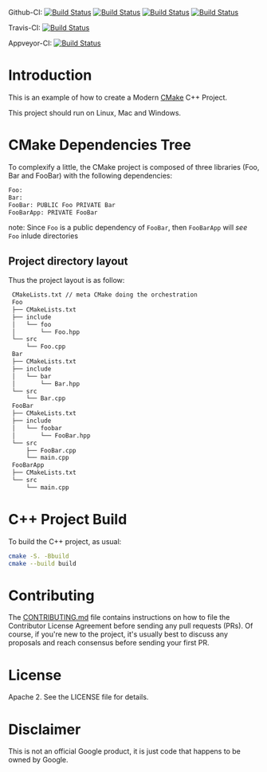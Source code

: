Github-CI:
[![Build Status][github_docker_status]][github_docker_link]
[![Build Status][github_linux_status]][github_linux_link]
[![Build Status][github_macos_status]][github_macos_link]
[![Build Status][github_windows_status]][github_windows_link]

Travis-CI:
[![Build Status][travis_status]][travis_link]

Appveyor-CI:
[![Build Status][appveyor_status]][appveyor_link]

[github_docker_status]: https://github.com/Mizux/cmake-cpp/workflows/Docker/badge.svg
[github_docker_link]: https://github.com/Mizux/cmake-cpp/actions?query=workflow%3ADocker

[github_linux_status]: https://github.com/Mizux/cmake-cpp/workflows/Linux/badge.svg
[github_linux_link]: https://github.com/Mizux/cmake-cpp/actions?query=workflow%3ALinux

[github_macos_status]: https://github.com/Mizux/cmake-cpp/workflows/MacOS/badge.svg
[github_macos_link]: https://github.com/Mizux/cmake-cpp/actions?query=workflow%3AMacOS

[github_windows_status]: https://github.com/Mizux/cmake-cpp/workflows/Windows/badge.svg
[github_windows_link]: https://github.com/Mizux/cmake-cpp/actions?query=workflow%3AWindows

[travis_status]: https://travis-ci.com/Mizux/cmake-cpp.svg?branch=master
[travis_link]: https://travis-ci.com/Mizux/cmake-cpp

[appveyor_status]: https://ci.appveyor.com/api/projects/status/cmv8xp5npei1o6w3/branch/master?svg=true
[appveyor_link]: https://ci.appveyor.com/project/Mizux/cmake-cpp/branch/master

# Introduction

This is an example of how to create a Modern [CMake](https://cmake.org/) C++ Project.

This project should run on Linux, Mac and Windows.

# CMake Dependencies Tree
To complexify a little, the CMake project is composed of three libraries (Foo, Bar and FooBar)
with the following dependencies:  
```sh
Foo:
Bar:
FooBar: PUBLIC Foo PRIVATE Bar
FooBarApp: PRIVATE FooBar
```

note: Since `Foo` is a public dependency of `FooBar`, then `FooBarApp` will
*see* `Foo` inlude directories
## Project directory layout
Thus the project layout is as follow:
```sh
 CMakeLists.txt // meta CMake doing the orchestration
 Foo
 ├── CMakeLists.txt
 ├── include
 │   └── foo
 │       └── Foo.hpp
 └── src
     └── Foo.cpp
 Bar
 ├── CMakeLists.txt
 ├── include
 │   └── bar
 │       └── Bar.hpp
 └── src
     └── Bar.cpp
 FooBar
 ├── CMakeLists.txt
 ├── include
 │   └── foobar
 │       └── FooBar.hpp
 └── src
     ├── FooBar.cpp
     └── main.cpp
 FooBarApp
 ├── CMakeLists.txt
 └── src
     └── main.cpp
```

# C++ Project Build
To build the C++ project, as usual:
```sh
cmake -S. -Bbuild
cmake --build build
```

# Contributing

The [CONTRIBUTING.md](./CONTRIBUTING.md) file contains instructions on how to
file the Contributor License Agreement before sending any pull requests (PRs).
Of course, if you're new to the project, it's usually best to discuss any
proposals and reach consensus before sending your first PR.

# License

Apache 2. See the LICENSE file for details.

# Disclaimer

This is not an official Google product, it is just code that happens to be
owned by Google.
